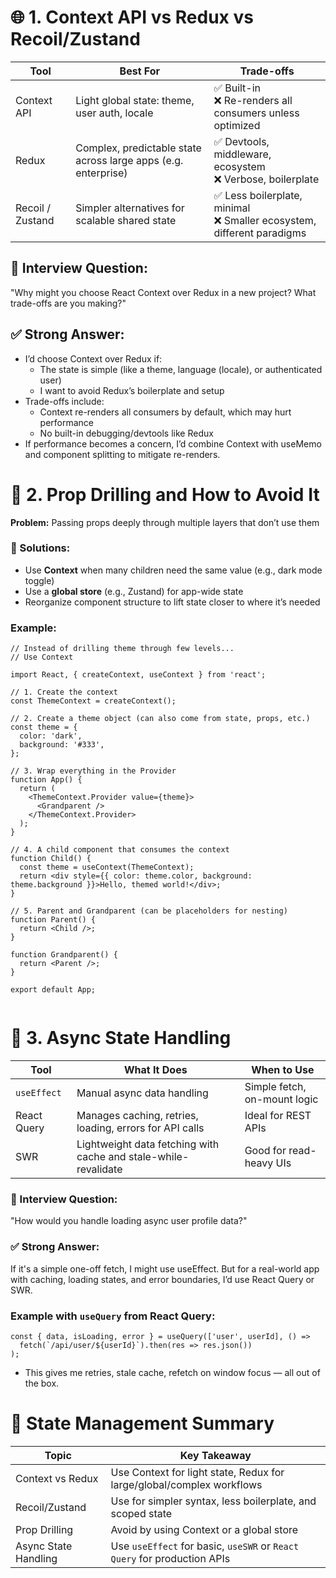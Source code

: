 # 🌐 1. Context API vs Redux vs Recoil/Zustand

| Tool             | Best For | Trade-offs |
|------------------|----------|------------|
| Context API      | Light global state: theme, user auth, locale | ✅ Built-in <br /> ❌ Re-renders all consumers unless optimized|
| Redux            | Complex, predictable state across large apps (e.g. enterprise) | ✅ Devtools, middleware, ecosystem <br /> ❌ Verbose, boilerplate|
| Recoil / Zustand | Simpler alternatives for scalable shared state | ✅ Less boilerplate, minimal <br /> ❌ Smaller ecosystem, different paradigms |

## 💬 Interview Question:

"Why might you choose React Context over Redux in a new project? What trade-offs are you making?"

## ✅ Strong Answer:

* I’d choose Context over Redux if:
  * The state is simple (like a theme, language (locale), or authenticated user)
  * I want to avoid Redux’s boilerplate and setup
* Trade-offs include:
  * Context re-renders all consumers by default, which may hurt performance
  * No built-in debugging/devtools like Redux
* If performance becomes a concern, I’d combine Context with useMemo and component splitting to mitigate re-renders.

# 🔁 2. Prop Drilling and How to Avoid It

**Problem:** Passing props deeply through multiple layers that don’t use them

### 🧠 Solutions:
* Use **Context** when many children need the same value (e.g., dark mode toggle)
* Use a **global store** (e.g., Zustand) for app-wide state
* Reorganize component structure to lift state closer to where it’s needed

### Example:

```tsx
// Instead of drilling theme through few levels...
// Use Context

import React, { createContext, useContext } from 'react';

// 1. Create the context
const ThemeContext = createContext();

// 2. Create a theme object (can also come from state, props, etc.)
const theme = {
  color: 'dark',
  background: '#333',
};

// 3. Wrap everything in the Provider
function App() {
  return (
    <ThemeContext.Provider value={theme}>
      <Grandparent />
    </ThemeContext.Provider>
  );
}

// 4. A child component that consumes the context
function Child() {
  const theme = useContext(ThemeContext);
  return <div style={{ color: theme.color, background: theme.background }}>Hello, themed world!</div>;
}

// 5. Parent and Grandparent (can be placeholders for nesting)
function Parent() {
  return <Child />;
}

function Grandparent() {
  return <Parent />;
}

export default App;


```

# 🔄 3. Async State Handling

| Tool             | What It Does | When to Use |
|------------------|--------------|-------------|
| `useEffect`      | Manual async data handling | Simple fetch, on-mount logic |
| React Query      | Manages caching, retries, loading, errors for API calls | Ideal for REST APIs |
| SWR | Lightweight data fetching with cache and stale-while-revalidate | Good for read-heavy UIs |

### 💬 Interview Question:

"How would you handle loading async user profile data?"

### ✅ Strong Answer:

If it's a simple one-off fetch, I might use useEffect. But for a real-world app with caching, loading states, and error boundaries, I’d use React Query or SWR.

### Example with `useQuery` from React Query:

```tsx
const { data, isLoading, error } = useQuery(['user', userId], () =>
  fetch(`/api/user/${userId}`).then(res => res.json())
);

```

* This gives me retries, stale cache, refetch on window focus — all out of the box.

# 🧠 State Management Summary


| Topic | Key Takeaway |
|-------|--------------|
| Context vs Redux | Use Context for light state, Redux for large/global/complex workflows |
| Recoil/Zustand | Use for simpler syntax, less boilerplate, and scoped state |
| Prop Drilling | Avoid by using Context or a global store |
| Async State Handling | Use `useEffect` for basic, `useSWR` or `React Query` for production APIs |
